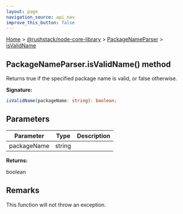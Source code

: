 ```yaml
---
layout: page
navigation_source: api_nav
improve_this_button: false
---
```



[Home](./index.md) &gt; [@rushstack/node-core-library](./node-core-library.md) &gt; [PackageNameParser](./node-core-library.packagenameparser.md) &gt; [isValidName](./node-core-library.packagenameparser.isvalidname.md)

## PackageNameParser.isValidName() method

Returns true if the specified package name is valid, or false otherwise.

<b>Signature:</b>

```typescript
isValidName(packageName: string): boolean;
```

## Parameters

|  Parameter | Type | Description |
|  --- | --- | --- |
|  packageName | string |  |

<b>Returns:</b>

boolean

## Remarks

This function will not throw an exception.
